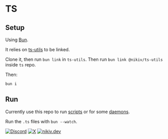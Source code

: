 # TS

## Setup

Using [Bun](https://bun.sh).

It relies on [ts-utils](https://github.com/nikitavoloboev/ts-utils) to be linked.

Clone it, then run `bun link` in `ts-utils`. Then run `bun link @nikiv/ts-utils` inside `ts` repo.

Then:

```
bun i
```

## Run

Currently use this repo to run [scripts](scripts) or for some [daemons](daemons).

Run the `.ts` files with `bun --watch`.

[![Discord](https://img.shields.io/badge/Discord-100000?style=flat&logo=discord&logoColor=white&labelColor=black&color=black)](https://discord.com/invite/TVafwaD23d) [![X](https://img.shields.io/badge/nikitavoloboev-100000?logo=X&color=black)](https://x.com/nikitavoloboev) [![nikiv.dev](https://img.shields.io/badge/nikiv.dev-black)](https://nikiv.dev)
